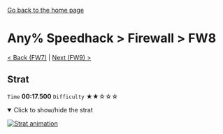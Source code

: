 [Go back to the home page](https://github.com/Doublevil/scbspeedrun)

# Any% Speedhack > Firewall > FW8

[< Back (FW7)](https://github.com/Doublevil/scbspeedrun/blob/main/levels/any_sh/FW/FW7.md) | [Next (FW9) >](https://github.com/Doublevil/scbspeedrun/blob/main/levels/any_sh/FW/FW9.md)

## Strat

`Time` **00:17.500** `Difficulty` ★★☆☆☆
<details open>
  <summary>Click to show/hide the strat</summary>

  [![Strat animation](https://github.com/Doublevil/scbspeedrun/blob/main/media/levels/FW/FW8_Strat.webp)](https://github.com/Doublevil/scbspeedrun/blob/main/media/levels/FW/FW8_Strat.mp4?raw=true)
</details>
